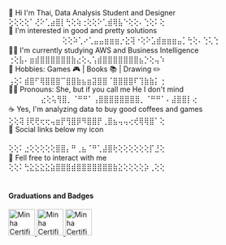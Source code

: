 👋 Hi I'm Thai, Data Analysis Student and Designer　　  　　  　⢕⢕⢕⢕⠁⢜⠕⢁⣴⣿⡇⢓⢕⢵⢐⢕⢕⠕⢁⣾⢿⣧⠑⢕⢕⠄⢑⢕⠅⢕<br>
👀 I'm interested in good and pretty solutions 　　　　 　　  　⢕⢕⠵⢁⠔⢁⣤⣤⣶⣶⣶⡐⣕⢽⠐⢕⠕⣡⣾⣶⣶⣶⣤⡁⢓⢕⠄⢑⢅⢑<br>
👨‍💻 I'm currently studying AWS and Business Intelligence　　　⢐⢕⣧⠄⣶⣾⣿⣿⣿⣿⣿⣿⣷⣔⢕⢄⢡⣾⣿⣿⣿⣿⣿⣿⣿⣦⡑⢕⢤⠱<br>
💞️ Hobbies: Games 🎮 |  Books 📚 | Drawing ✏️　　　　　 　⢠⢕⠅⣾⣿⠋⢿⣿⣿⣿⠉⣿⣿⣷⣦⣶⣽⣿⣿⠈⣿⣿⣿⣿⠏⢹⣷⣷⡅⢐<br>
💁‍♀️ Pronouns: She, but if you call me He I don't mind 　　 　 　⣔⢕⢥⢻⣿⡀⠈⠛⠛⠁⢠⣿⣿⣿⣿⣿⣿⣿⣿⡀⠈⠛⠛⠁⠄⣼⣿⣿⡇⢔<br>
☕ Yes, I'm analyzing data to buy good coffees and games　  　⢕⢕⢽⢸⢟⢟⢖⢖⢤⣶⡟⢻⣿⡿⠻⣿⣿⡟⢀⣿⣦⢤⢤⢔⢞⢿⢿⣿⠁⢕<br>
🔗 Social links below my icon  　　　  　　　  　 　　  　　  　 　⢕⢕⠅⣐⢕⢕⢕⢕⢕⣿⣿⡄⠛⢀⣦⠈⠛⢁⣼⣿⢗⢕⢕⢕⢕⢕⢕⡏⣘⢕<br>
💬 Fell free to interact with me　　  　　　  　　 　　 　 　　　 ⢕⢕⠅⢓⣕⣕⣕⣕⣵⣿⣿⣿⣾⣿⣿⣿⣿⣿⣿⣿⣷⣕⢕⢕⢕⢕⡵⢀⢕⢕<br>
　　  　　　  　　　  　　　  　　　  　　　  　　　  　  　　　 　　
#### Graduations and Badges
  <a href="https://www.credential.net/e3355f33-2033-4454-acc5-2ce1bb950bff">
    <img src="https://avatars.githubusercontent.com/u/7280695?s=200&v=4" alt="Minha Certificação" width="52"/>

  <a href="https://www.linkedin.com/in/thaise-oliveira-/details/certifications/1731615086283/single-media-viewer/?profileId=ACoAAEfmuy0BYaK5HLpyu0aUqcZZiftnEg50qnY">
    <img src="https://avatars.githubusercontent.com/u/73475298?s=200&v=4" alt="Minha Certificação" width="52"/>
    
<a href="https://www.credly.com/users/thaise-oliveira-">
    <img src="https://yt3.googleusercontent.com/1-zNalzhfIP2LSWrGIT4l-9P8MjUhgHCXGB1Q6kHibyNlRvafBYQMfoI5qnSk1L5V8N705J4fw=s160-c-k-c0x00ffffff-no-rj" alt="Minha Certificação" width="52"/>
</a>



  　　　  　　　  　　　  　　　  　　　  　　　  　　　　  　 　 
　



